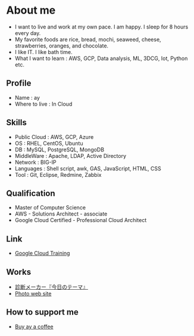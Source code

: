 # About me
- I want to live and work at my own pace. I am happy. I sleep for 8 hours every day.
- My favorite foods are rice, bread, mochi, seaweed, cheese, strawberries, oranges, and chocolate.
- I like IT. I like bath time.
- What I want to learn : AWS, GCP, Data analysis, ML, 3DCG, Iot, Python etc.

## Profile
- Name : ay
- Where to live : In Cloud

## Skills
- Public Cloud : AWS, GCP, Azure
- OS : RHEL, CentOS, Ubuntu
- DB : MySQL, PostgreSQL, MongoDB
- MiddleWare : Apache, LDAP, Active Directory
- Network : BIG-IP
- Languages : Shell script, awk, GAS, JavaScript, HTML, CSS
- Tool : Git,  Eclipse, Redmine, Zabbix

## Qualification
- Master of Computer Science
- AWS - Solutions Architect - associate
- Google Cloud Certified - Professional Cloud Architect

## Link
- [Google Cloud Training](https://google.qwiklabs.com/public_profiles/d3379a3f-317f-4555-b194-568ac249226a)

## Works
- [診断メーカー『今日のテーマ』](https://ay3.github.io/my-theme/my-theme.html)
- [Photo web site](http://me.perl.pink/)

## How to support me
- [Buy ay a coffee](https://www.buymeacoffee.com/aya1)
